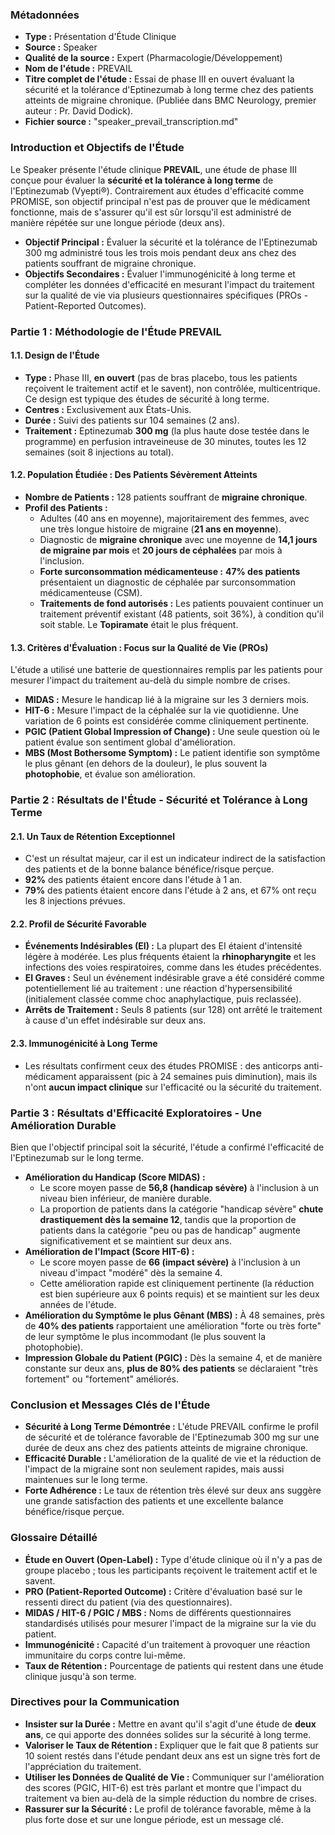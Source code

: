 ### Métadonnées

- **Type :** Présentation d'Étude Clinique
- **Source :** Speaker
- **Qualité de la source :** Expert (Pharmacologie/Développement)
- **Nom de l'étude :** PREVAIL
- **Titre complet de l'étude :** Essai de phase III en ouvert évaluant la sécurité et la tolérance d'Eptinezumab à long terme chez des patients atteints de migraine chronique. (Publiée dans BMC Neurology, premier auteur : Pr. David Dodick).
- **Fichier source :** "speaker_prevail_transcription.md"

### Introduction et Objectifs de l'Étude

Le Speaker présente l'étude clinique **PREVAIL**, une étude de phase III conçue pour évaluer la **sécurité et la tolérance à long terme** de l'Eptinezumab (Vyepti®). Contrairement aux études d'efficacité comme PROMISE, son objectif principal n'est pas de prouver que le médicament fonctionne, mais de s'assurer qu'il est sûr lorsqu'il est administré de manière répétée sur une longue période (deux ans).

- **Objectif Principal :** Évaluer la sécurité et la tolérance de l'Eptinezumab 300 mg administré tous les trois mois pendant deux ans chez des patients souffrant de migraine chronique.
- **Objectifs Secondaires :** Évaluer l'immunogénicité à long terme et compléter les données d'efficacité en mesurant l'impact du traitement sur la qualité de vie via plusieurs questionnaires spécifiques (PROs - Patient-Reported Outcomes).

### Partie 1 : Méthodologie de l'Étude PREVAIL

#### 1.1. Design de l'Étude

- **Type :** Phase III, **en ouvert** (pas de bras placebo, tous les patients reçoivent le traitement actif et le savent), non contrôlée, multicentrique. Ce design est typique des études de sécurité à long terme.
- **Centres :** Exclusivement aux États-Unis.
- **Durée :** Suivi des patients sur 104 semaines (2 ans).
- **Traitement :** Eptinezumab **300 mg** (la plus haute dose testée dans le programme) en perfusion intraveineuse de 30 minutes, toutes les 12 semaines (soit 8 injections au total).

#### 1.2. Population Étudiée : Des Patients Sévèrement Atteints

- **Nombre de Patients :** 128 patients souffrant de **migraine chronique**.
- **Profil des Patients :**
  - Adultes (40 ans en moyenne), majoritairement des femmes, avec une très longue histoire de migraine (**21 ans en moyenne**).
  - Diagnostic de **migraine chronique** avec une moyenne de **14,1 jours de migraine par mois** et **20 jours de céphalées** par mois à l'inclusion.
  - **Forte surconsommation médicamenteuse :** **47% des patients** présentaient un diagnostic de céphalée par surconsommation médicamenteuse (CSM).
  - **Traitements de fond autorisés :** Les patients pouvaient continuer un traitement préventif existant (48 patients, soit 36%), à condition qu'il soit stable. Le **Topiramate** était le plus fréquent.

#### 1.3. Critères d'Évaluation : Focus sur la Qualité de Vie (PROs)

L'étude a utilisé une batterie de questionnaires remplis par les patients pour mesurer l'impact du traitement au-delà du simple nombre de crises.

- **MIDAS :** Mesure le handicap lié à la migraine sur les 3 derniers mois.
- **HIT-6 :** Mesure l'impact de la céphalée sur la vie quotidienne. Une variation de 6 points est considérée comme cliniquement pertinente.
- **PGIC (Patient Global Impression of Change) :** Une seule question où le patient évalue son sentiment global d'amélioration.
- **MBS (Most Bothersome Symptom) :** Le patient identifie son symptôme le plus gênant (en dehors de la douleur), le plus souvent la **photophobie**, et évalue son amélioration.

### Partie 2 : Résultats de l'Étude - Sécurité et Tolérance à Long Terme

#### 2.1. Un Taux de Rétention Exceptionnel

- C'est un résultat majeur, car il est un indicateur indirect de la satisfaction des patients et de la bonne balance bénéfice/risque perçue.
- **92%** des patients étaient encore dans l'étude à 1 an.
- **79%** des patients étaient encore dans l'étude à 2 ans, et 67% ont reçu les 8 injections prévues.

#### 2.2. Profil de Sécurité Favorable

- **Événements Indésirables (EI) :** La plupart des EI étaient d'intensité légère à modérée. Les plus fréquents étaient la **rhinopharyngite** et les infections des voies respiratoires, comme dans les études précédentes.
- **EI Graves :** Seul un événement indésirable grave a été considéré comme potentiellement lié au traitement : une réaction d'hypersensibilité (initialement classée comme choc anaphylactique, puis reclassée).
- **Arrêts de Traitement :** Seuls 8 patients (sur 128) ont arrêté le traitement à cause d'un effet indésirable sur deux ans.

#### 2.3. Immunogénicité à Long Terme

- Les résultats confirment ceux des études PROMISE : des anticorps anti-médicament apparaissent (pic à 24 semaines puis diminution), mais ils n'ont **aucun impact clinique** sur l'efficacité ou la sécurité du traitement.

### Partie 3 : Résultats d'Efficacité Exploratoires - Une Amélioration Durable

Bien que l'objectif principal soit la sécurité, l'étude a confirmé l'efficacité de l'Eptinezumab sur le long terme.

- **Amélioration du Handicap (Score MIDAS) :**
  - Le score moyen passe de **56,8 (handicap sévère)** à l'inclusion à un niveau bien inférieur, de manière durable.
  - La proportion de patients dans la catégorie "handicap sévère" **chute drastiquement dès la semaine 12**, tandis que la proportion de patients dans la catégorie "peu ou pas de handicap" augmente significativement et se maintient sur deux ans.
- **Amélioration de l'Impact (Score HIT-6) :**
  - Le score moyen passe de **66 (impact sévère)** à l'inclusion à un niveau d'impact "modéré" dès la semaine 4.
  - Cette amélioration rapide est cliniquement pertinente (la réduction est bien supérieure aux 6 points requis) et se maintient sur les deux années de l'étude.
- **Amélioration du Symptôme le plus Gênant (MBS) :** À 48 semaines, près de **40% des patients** rapportaient une amélioration "forte ou très forte" de leur symptôme le plus incommodant (le plus souvent la photophobie).
- **Impression Globale du Patient (PGIC) :** Dès la semaine 4, et de manière constante sur deux ans, **plus de 80% des patients** se déclaraient "très fortement" ou "fortement" améliorés.

### Conclusion et Messages Clés de l'Étude

- **Sécurité à Long Terme Démontrée :** L'étude PREVAIL confirme le profil de sécurité et de tolérance favorable de l'Eptinezumab 300 mg sur une durée de deux ans chez des patients atteints de migraine chronique.
- **Efficacité Durable :** L'amélioration de la qualité de vie et la réduction de l'impact de la migraine sont non seulement rapides, mais aussi maintenues sur le long terme.
- **Forte Adhérence :** Le taux de rétention très élevé sur deux ans suggère une grande satisfaction des patients et une excellente balance bénéfice/risque perçue.

### Glossaire Détaillé

- **Étude en Ouvert (Open-Label) :** Type d'étude clinique où il n'y a pas de groupe placebo ; tous les participants reçoivent le traitement actif et le savent.
- **PRO (Patient-Reported Outcome) :** Critère d'évaluation basé sur le ressenti direct du patient (via des questionnaires).
- **MIDAS / HIT-6 / PGIC / MBS :** Noms de différents questionnaires standardisés utilisés pour mesurer l'impact de la migraine sur la vie du patient.
- **Immunogénicité :** Capacité d'un traitement à provoquer une réaction immunitaire du corps contre lui-même.
- **Taux de Rétention :** Pourcentage de patients qui restent dans une étude clinique jusqu'à son terme.

### Directives pour la Communication

- **Insister sur la Durée :** Mettre en avant qu'il s'agit d'une étude de **deux ans**, ce qui apporte des données solides sur la sécurité à long terme.
- **Valoriser le Taux de Rétention :** Expliquer que le fait que 8 patients sur 10 soient restés dans l'étude pendant deux ans est un signe très fort de l'appréciation du traitement.
- **Utiliser les Données de Qualité de Vie :** Communiquer sur l'amélioration des scores (PGIC, HIT-6) est très parlant et montre que l'impact du traitement va bien au-delà de la simple réduction du nombre de crises.
- **Rassurer sur la Sécurité :** Le profil de tolérance favorable, même à la plus forte dose et sur une longue période, est un message clé.
